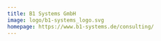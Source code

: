 ```yaml
---
title: B1 Systems GmbH
image: logo/b1-systems_logo.svg
homepage: https://www.b1-systems.de/consulting/
---
```

